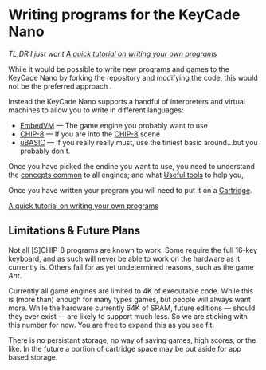 Writing programs for the KeyCade Nano
=====================================

*TL;DR I just want [A quick tutorial on writing your own programs](WritingYourProgram.md)*

While it would be possible to write new programs and games to the KeyCade Nano by forking the repository and modifying the code, this would not be the preferred approach .

Instead the KeyCade Nano supports a handful of interpreters and virtual machines to allow you to write in different languages:

* [EmbedVM](EmbedVM.md) — The game engine you probably want to use
* [CHIP-8](CHIP-8.md) — If you are into the 
  [CHIP-8](https://en.wikipedia.org/wiki/CHIP-8) scene
* [uBASIC](uBASIC.md) — If you really really must, use the tiniest basic around...but you probably don't.

Once you have picked the endine you want to use, you need to understand the [concepts common](Common..md) to all engines; and what [Useful tools](UsefulTools.md) to help you,

Once you have written your program you will need to put it on a [Cartridge](Cartridge.md).

[A quick tutorial on writing your own programs](WritingYourProgram.md)

Limitations & Future Plans
--------------------------
Not all [S]CHIP-8 programs are known to work.  Some require the full 16-key 
keyboard, and as such will never be able to work on the hardware as it 
currently is.  Others fail for as yet undetermined reasons, such as the game
_Ant_.  

Currently all game engines are limited to 4K of executable code.  While this
is (more than) enough for many types games, but people will always want more.
While the hardware currently 64K of SRAM, future editions — should they ever
exist — are likely to support much less. So we are sticking with this number 
for now.  You are free to expand this as you see fit.

There is no persistant storage, no way of saving games, high scores, or the 
like.  In the future a portion of cartridge space may be put aside for app
based storage.
